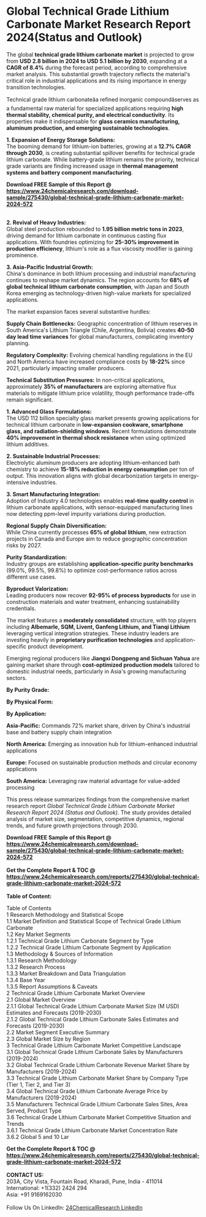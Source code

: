 <h1>Global Technical Grade Lithium Carbonate Market Research Report 2024(Status and Outlook)</h1><p>The global <strong>technical grade lithium carbonate market</strong> is projected to grow from <strong>USD 2.8 billion in 2024 to USD 5.1 billion by 2030</strong>, expanding at a <strong>CAGR of 8.4%</strong> during the forecast period, according to comprehensive market analysis. This substantial growth trajectory reflects the material's critical role in industrial applications and its rising importance in energy transition technologies.</p><p>Technical grade lithium carbonateâa refined inorganic compoundâserves as a fundamental raw material for specialized applications requiring <strong>high thermal stability, chemical purity, and electrical conductivity</strong>. Its properties make it indispensable for <strong>glass ceramics manufacturing, aluminum production, and emerging sustainable technologies</strong>.</p><p><strong>1. Expansion of Energy Storage Solutions:</strong><br>
The booming demand for lithium-ion batteries, growing at a <strong>12.7% CAGR through 2030</strong>, is creating substantial spillover benefits for technical grade lithium carbonate. While battery-grade lithium remains the priority, technical grade variants are finding increased usage in <strong>thermal management systems and battery component manufacturing</strong>.</p><div><b>Download FREE Sample of this Report @ 
            <a href="https://www.24chemicalresearch.com/download-sample/275430/global-technical-grade-lithium-carbonate-market-2024-572">
            https://www.24chemicalresearch.com/download-sample/275430/global-technical-grade-lithium-carbonate-market-2024-572</a></b></div><br><p><strong>2. Revival of Heavy Industries:</strong><br>
Global steel production rebounded to <strong>1.95 billion metric tons in 2023</strong>, driving demand for lithium carbonate in continuous casting flux applications. With foundries optimizing for <strong>25-30% improvement in production efficiency</strong>, lithium's role as a flux viscosity modifier is gaining prominence.</p><p><strong>3. Asia-Pacific Industrial Growth:</strong><br>
China's dominance in both lithium processing and industrial manufacturing continues to reshape market dynamics. The region accounts for <strong>68% of global technical lithium carbonate consumption</strong>, with Japan and South Korea emerging as technology-driven high-value markets for specialized applications.</p><p>The market expansion faces several substantive hurdles:</p><p><strong>Supply Chain Bottlenecks:</strong> Geographic concentration of lithium reserves in South America's Lithium Triangle (Chile, Argentina, Bolivia) creates <strong>40-50 day lead time variances</strong> for global manufacturers, complicating inventory planning.</p><p><strong>Regulatory Complexity:</strong> Evolving chemical handling regulations in the EU and North America have increased compliance costs by <strong>18-22%</strong> since 2021, particularly impacting smaller producers.</p><p><strong>Technical Substitution Pressures:</strong> In non-critical applications, approximately <strong>35% of manufacturers</strong> are exploring alternative flux materials to mitigate lithium price volatility, though performance trade-offs remain significant.</p><p><strong>1. Advanced Glass Formulations:</strong><br>
The USD 112 billion specialty glass market presents growing applications for technical lithium carbonate in <strong>low-expansion cookware, smartphone glass, and radiation-shielding windows</strong>. Recent formulations demonstrate <strong>40% improvement in thermal shock resistance</strong> when using optimized lithium additives.</p><p><strong>2. Sustainable Industrial Processes:</strong><br>
Electrolytic aluminum producers are adopting lithium-enhanced bath chemistry to achieve <strong>15-18% reduction in energy consumption</strong> per ton of output. This innovation aligns with global decarbonization targets in energy-intensive industries.</p><p><strong>3. Smart Manufacturing Integration:</strong><br>
Adoption of Industry 4.0 technologies enables <strong>real-time quality control</strong> in lithium carbonate applications, with sensor-equipped manufacturing lines now detecting ppm-level impurity variations during production.</p><p><strong>Regional Supply Chain Diversification:</strong><br>
    While China currently processes <strong>65% of global lithium</strong>, new extraction projects in Canada and Europe aim to reduce geographic concentration risks by 2027.</p><p><strong>Purity Standardization:</strong><br>
    Industry groups are establishing <strong>application-specific purity benchmarks</strong> (99.0%, 99.5%, 99.8%) to optimize cost-performance ratios across different use cases.</p><p><strong>Byproduct Valorization:</strong><br>
    Leading producers now recover <strong>92-95% of process byproducts</strong> for use in construction materials and water treatment, enhancing sustainability credentials.</p><p>The market features a <strong>moderately consolidated</strong> structure, with top players including <strong>Albemarle, SQM, Livent, Ganfeng Lithium, and Tianqi Lithium</strong> leveraging vertical integration strategies. These industry leaders are investing heavily in <strong>proprietary purification technologies</strong> and application-specific product development.</p><p>Emerging regional producers like <strong>Jiangxi Dongpeng and Sichuan Yahua</strong> are gaining market share through <strong>cost-optimized production models</strong> tailored to domestic industrial needs, particularly in Asia's growing manufacturing sectors.</p><p><strong>By Purity Grade:</strong></p><p><strong>By Physical Form:</strong></p><p><strong>By Application:</strong></p><p><strong>Asia-Pacific:</strong> Commands 72% market share, driven by China's industrial base and battery supply chain integration</p><p><strong>North America:</strong> Emerging as innovation hub for lithium-enhanced industrial applications</p><p><strong>Europe:</strong> Focused on sustainable production methods and circular economy applications</p><p><strong>South America:</strong> Leveraging raw material advantage for value-added processing</p><p>This press release summarizes findings from the comprehensive market research report <em>Global Technical Grade Lithium Carbonate Market Research Report 2024 (Status and Outlook)</em>. The study provides detailed analysis of market size, segmentation, competitive dynamics, regional trends, and future growth projections through 2030.</p><div><b>Download FREE Sample of this Report @ 
            <a href="https://www.24chemicalresearch.com/download-sample/275430/global-technical-grade-lithium-carbonate-market-2024-572">
            https://www.24chemicalresearch.com/download-sample/275430/global-technical-grade-lithium-carbonate-market-2024-572</a></b></div><br><div><b>Get the Complete Report & TOC @ 
            <a href="https://www.24chemicalresearch.com/reports/275430/global-technical-grade-lithium-carbonate-market-2024-572">
            https://www.24chemicalresearch.com/reports/275430/global-technical-grade-lithium-carbonate-market-2024-572</a></b></div><br>
            <b>Table of Content:</b><p>Table of Contents<br />
1 Research Methodology and Statistical Scope<br />
1.1 Market Definition and Statistical Scope of Technical Grade Lithium Carbonate<br />
1.2 Key Market Segments<br />
1.2.1 Technical Grade Lithium Carbonate Segment by Type<br />
1.2.2 Technical Grade Lithium Carbonate Segment by Application<br />
1.3 Methodology & Sources of Information<br />
1.3.1 Research Methodology<br />
1.3.2 Research Process<br />
1.3.3 Market Breakdown and Data Triangulation<br />
1.3.4 Base Year<br />
1.3.5 Report Assumptions & Caveats<br />
2 Technical Grade Lithium Carbonate Market Overview<br />
2.1 Global Market Overview<br />
2.1.1 Global Technical Grade Lithium Carbonate Market Size (M USD) Estimates and Forecasts (2019-2030)<br />
2.1.2 Global Technical Grade Lithium Carbonate Sales Estimates and Forecasts (2019-2030)<br />
2.2 Market Segment Executive Summary<br />
2.3 Global Market Size by Region<br />
3 Technical Grade Lithium Carbonate Market Competitive Landscape<br />
3.1 Global Technical Grade Lithium Carbonate Sales by Manufacturers (2019-2024)<br />
3.2 Global Technical Grade Lithium Carbonate Revenue Market Share by Manufacturers (2019-2024)<br />
3.3 Technical Grade Lithium Carbonate Market Share by Company Type (Tier 1, Tier 2, and Tier 3)<br />
3.4 Global Technical Grade Lithium Carbonate Average Price by Manufacturers (2019-2024)<br />
3.5 Manufacturers Technical Grade Lithium Carbonate Sales Sites, Area Served, Product Type<br />
3.6 Technical Grade Lithium Carbonate Market Competitive Situation and Trends<br />
3.6.1 Technical Grade Lithium Carbonate Market Concentration Rate<br />
3.6.2 Global 5 and 10 Lar</p><div><b>Get the Complete Report & TOC @ 
            <a href="https://www.24chemicalresearch.com/reports/275430/global-technical-grade-lithium-carbonate-market-2024-572">
            https://www.24chemicalresearch.com/reports/275430/global-technical-grade-lithium-carbonate-market-2024-572</a></b></div><br><b>CONTACT US:</b><br>
            203A, City Vista, Fountain Road, Kharadi, Pune, India - 411014<br>
            International: +1(332) 2424 294<br>
            Asia: +91 9169162030 <br><br>
            Follow Us On LinkedIn: <a href="https://www.linkedin.com/company/24chemicalresearch/">24ChemicalResearch LinkedIn</a>